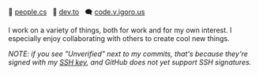 🌱 [people.cs](http://people.cs.uchicago.edu/~dustin/) &nbsp; 💬 [dev.to](https://dev.to/djmitche/)  &nbsp; 🗨 [code.v.igoro.us](http://code.v.igoro.us)

I work on a variety of things, both for work and for my own interest.  I especially enjoy collaborating with others to create cool new things.

_NOTE: if you see "Unverified" next to my commits, that's because they're signed with my [SSH key](https://github.com/djmitche.keys), and GitHub does not yet support SSH signatures._

